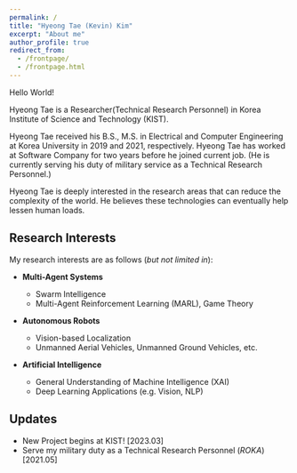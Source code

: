 ```yaml
---
permalink: /
title: "Hyeong Tae (Kevin) Kim"
excerpt: "About me"
author_profile: true
redirect_from: 
  - /frontpage/
  - /frontpage.html
---
```


Hello World! <br>

Hyeong Tae is a Researcher(Technical Research Personnel) in Korea Institute of Science and Technology (KIST). <br>

Hyeong Tae received his B.S., M.S. in Electrical and Computer Engineering at Korea University in 2019 and 2021, respectively. Hyeong Tae has worked at Software Company for two years before he joined current job. (He is currently serving his duty of military service as a Technical Research Personnel.) <br>

Hyeong Tae is deeply interested in the research areas that can reduce the complexity of the world. 
He believes these technologies can eventually help lessen human loads. <br>
<!-- I'm currently serving my duty of military service as a technical research personnel. -->
  
## Research Interests

My research interests are as follows (*but not limited in*): <br>
  
- **Multi-Agent Systems**
  - Swarm Intelligence
  - Multi-Agent Reinforcement Learning (MARL), Game Theory

- **Autonomous Robots**
  - Vision-based Localization
  - Unmanned Aerial Vehicles, Unmanned Ground Vehicles, etc.

- **Artificial Intelligence**
  - General Understanding of Machine Intelligence (XAI)
  - Deep Learning Applications (e.g. Vision, NLP)

## Updates
- New Project begins at KIST! [2023.03]
- Serve my military duty as a Technical Research Personnel (*ROKA*) [2021.05]